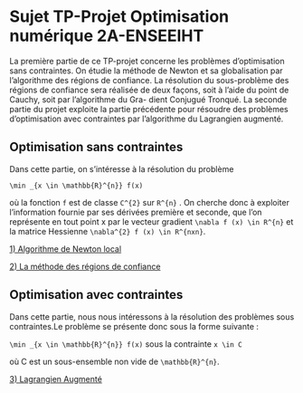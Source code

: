 # Sujet TP-Projet Optimisation numérique 2A-ENSEEIHT

La première partie de ce TP-projet concerne les problèmes d’optimisation sans
contraintes. On étudie la méthode de Newton et sa globalisation par l’algorithme des
régions de confiance. La résolution du sous-problème des régions de confiance sera
réalisée de deux façons, soit à l’aide du point de Cauchy, soit par l’algorithme du Gra-
dient Conjugué Tronqué.
La seconde partie du projet exploite la partie précédente pour résoudre des problèmes
d’optimisation avec contraintes par l’algorithme du Lagrangien augmenté.

## Optimisation sans contraintes

Dans cette partie, on s’intéresse à la résolution du problème

``\min _{x \in \mathbb{R}^{n}} f(x)``

où la fonction ``f`` est de classe ``C^{2}`` sur ``R^{n}`` . On cherche donc à exploiter l’information fournie
par ses dérivées première et seconde, que l’on représente en tout point x par le vecteur
gradient ``\nabla f (x) \in R^{n}`` et la matrice Hessienne ``\nabla^{2} f (x) \in R^{nxn}``.

[1) Algorithme de Newton local](Algorithme_de_newton.md)

[2) La méthode des régions de confiance](Regions_de_confiance.md)



## Optimisation avec contraintes

Dans cette partie, nous nous intéressons à la résolution des problèmes sous contraintes.Le problème se présente donc sous la forme suivante :


``\min _{x \in \mathbb{R}^{n}} f(x)`` sous la contrainte ``x \in C``

où C est un sous-ensemble non vide de ``\mathbb{R}^{n}``.

[3) Lagrangien Augmenté](Lagrangien_augmente.md)
